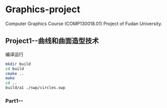# Graphics-project
Computer Graphics Course (COMP130018.01) Project of Fudan University.
## Project1--曲线和曲面造型技术
编译运行
```bash
mkdir build
cd build
cmake ..
make
cd ..
build/a1 ./swp/circles.swp
```
### Part1--
